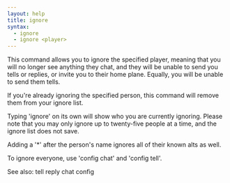 ```yaml
---
layout: help
title: ignore
syntax:
  - ignore
  - ignore <player>
---
```


This command allows you to ignore the specified player, meaning that you will 
no longer see anything they chat, and they will be unable to send you tells or 
replies, or invite you to their home plane.  Equally, you will be unable to 
send them tells.

If you're already ignoring the specified person, this command will remove them 
from your ignore list.

Typing 'ignore' on its own will show who you are currently ignoring.  Please 
note that you may only ignore up to twenty-five people at a time, and the 
ignore list does not save.

Adding a '*' after the person's name ignores all of their known alts as well.

To ignore everyone, use 'config chat' and 'config tell'.

See also: tell reply chat config

